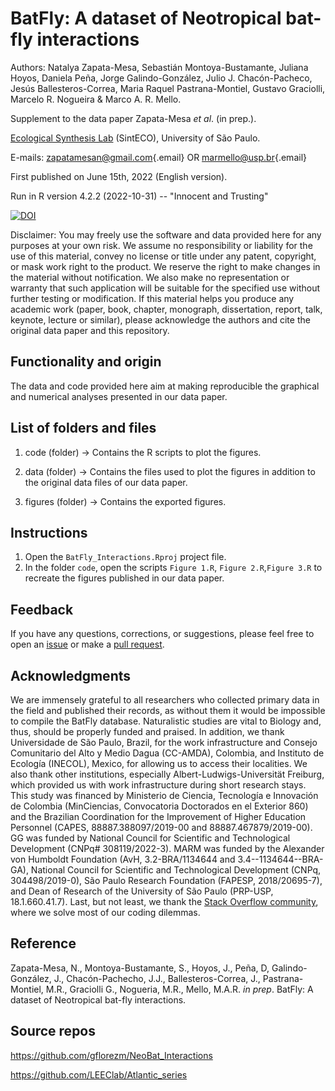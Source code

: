 # BatFly: A dataset of Neotropical bat-fly interactions

Authors: Natalya Zapata-Mesa, Sebastián Montoya-Bustamante, Juliana Hoyos, Daniela Peña, Jorge Galindo-González, Julio J. Chacón-Pacheco, Jesús Ballesteros-Correa, Maria Raquel Pastrana-Montiel, Gustavo Graciolli, Marcelo R. Nogueira & Marco A. R. Mello.

Supplement to the data paper Zapata-Mesa *et al*. (in prep.).

[Ecological Synthesis Lab](https://marcomellolab.wordpress.com) (SintECO), University of São Paulo.

E-mails: [zapatamesan\@gmail.com](mailto:zapatamesan@gmail.com){.email} OR [marmello\@usp.br](mailto:marmello@usp.br){.email}

First published on June 15th, 2022 (English version).

Run in R version 4.2.2 (2022-10-31) -- "Innocent and Trusting"

[![DOI](https://zenodo.org/badge/DOI/10.5281/zenodo.7814542.svg)](https://doi.org/10.5281/zenodo.7814542)

Disclaimer: You may freely use the software and data provided here for any purposes at your own risk. We assume no responsibility or liability for the use of this material, convey no license or title under any patent, copyright, or mask work right to the product. We reserve the right to make changes in the material without notification. We also make no representation or warranty that such application will be suitable for the specified use without further testing or modification. If this material helps you produce any academic work (paper, book, chapter, monograph, dissertation, report, talk, keynote, lecture or similar), please acknowledge the authors and cite the original data paper and this repository.

## Functionality and origin

The data and code provided here aim at making reproducible the graphical and numerical analyses presented in our data paper.

## List of folders and files

1.  code (folder) -\> Contains the R scripts to plot the figures.

2.  data (folder) -\> Contains the files used to plot the figures in addition to the original data files of our data paper.

3.  figures (folder) -\> Contains the exported figures.

## Instructions

1.  Open the `BatFly_Interactions.Rproj` project file.
2.  In the folder `code`, open the scripts `Figure 1.R`, `Figure 2.R`,`Figure 3.R` to recreate the figures published in our data paper.

## Feedback

If you have any questions, corrections, or suggestions, please feel free to open an [issue](https://github.com/NatalyaZapata/BatFly_Interactions/issues) or make a [pull request](https://github.com/NatalyaZapata/BatFly_Interactions/pulls).

## Acknowledgments

We are immensely grateful to all researchers who collected primary data in the field and published their records, as without them it would be impossible to compile the BatFly database. Naturalistic studies are vital to Biology and, thus, should be properly funded and praised. In addition, we thank Universidade de São Paulo, Brazil, for the work infrastructure and Consejo Comunitario del Alto y Medio Dagua (CC-AMDA), Colombia, and Instituto de Ecología (INECOL), Mexico, for allowing us to access their localities. We also thank other institutions, especially Albert-Ludwigs-Universität Freiburg, which provided us with work infrastructure during short research stays. This study was financed by Ministerio de Ciencia, Tecnología e Innovación de Colombia (MinCiencias, Convocatoria Doctorados en el Exterior 860) and the Brazilian Coordination for the Improvement of Higher Education Personnel (CAPES, 88887.388097/2019-00 and 88887.467879/2019-00). GG was funded by National Council for Scientific and Technological Development (CNPq# 308119/2022-3). MARM was funded by the Alexander von Humboldt Foundation (AvH, 3.2-BRA/1134644 and 3.4--1134644--BRA-GA), National Council for Scientific and Technological Development (CNPq, 304498/2019-0), São Paulo Research Foundation (FAPESP, 2018/20695-7), and Dean of Research of the University of São Paulo (PRP-USP, 18.1.660.41.7). Last, but not least, we thank the [Stack Overflow community](https://stackoverflow.com), where we solve most of our coding dilemmas.

## Reference

Zapata-Mesa, N., Montoya-Bustamante, S., Hoyos, J., Peña, D, Galindo-González, J., Chacón-Pachecho, J.J., Ballesteros-Correa, J., Pastrana-Montiel, M.R., Graciolli G., Nogueria, M.R., Mello, M.A.R. *in prep*. BatFly: A dataset of Neotropical bat-fly interactions.

## Source repos

<https://github.com/gflorezm/NeoBat_Interactions>

<https://github.com/LEEClab/Atlantic_series>
